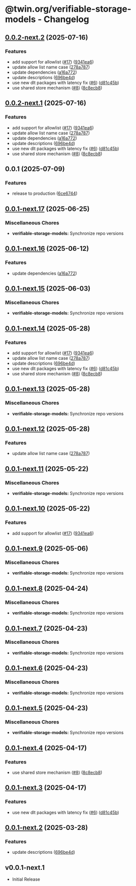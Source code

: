 # @twin.org/verifiable-storage-models - Changelog

## [0.0.2-next.2](https://github.com/twinfoundation/verifiable-storage/compare/verifiable-storage-models-v0.0.2-next.1...verifiable-storage-models-v0.0.2-next.2) (2025-07-16)


### Features

* add support for allowlist ([#17](https://github.com/twinfoundation/verifiable-storage/issues/17)) ([9341ea6](https://github.com/twinfoundation/verifiable-storage/commit/9341ea6b95dfbf2a5dc70a53e5979d7d0e8b2de6))
* update allow list name case ([278a787](https://github.com/twinfoundation/verifiable-storage/commit/278a787e96864c95438f87adaac6f2fc8b6bebcd))
* update dependencies ([a16a772](https://github.com/twinfoundation/verifiable-storage/commit/a16a77244cb1d312ea5ee74232bcdadd25f2b330))
* update descriptions ([696be4d](https://github.com/twinfoundation/verifiable-storage/commit/696be4d253183375d4c96e5b74eca0c814fe2fd1))
* use new dlt packages with latency fix ([#6](https://github.com/twinfoundation/verifiable-storage/issues/6)) ([d81c45b](https://github.com/twinfoundation/verifiable-storage/commit/d81c45bce035864a41bbd498815169d7257fbcb8))
* use shared store mechanism ([#8](https://github.com/twinfoundation/verifiable-storage/issues/8)) ([8c8ecb8](https://github.com/twinfoundation/verifiable-storage/commit/8c8ecb83d32431952c594ea23d37040991f5b4d3))

## [0.0.2-next.1](https://github.com/twinfoundation/verifiable-storage/compare/verifiable-storage-models-v0.0.2-next.0...verifiable-storage-models-v0.0.2-next.1) (2025-07-16)


### Features

* add support for allowlist ([#17](https://github.com/twinfoundation/verifiable-storage/issues/17)) ([9341ea6](https://github.com/twinfoundation/verifiable-storage/commit/9341ea6b95dfbf2a5dc70a53e5979d7d0e8b2de6))
* update allow list name case ([278a787](https://github.com/twinfoundation/verifiable-storage/commit/278a787e96864c95438f87adaac6f2fc8b6bebcd))
* update dependencies ([a16a772](https://github.com/twinfoundation/verifiable-storage/commit/a16a77244cb1d312ea5ee74232bcdadd25f2b330))
* update descriptions ([696be4d](https://github.com/twinfoundation/verifiable-storage/commit/696be4d253183375d4c96e5b74eca0c814fe2fd1))
* use new dlt packages with latency fix ([#6](https://github.com/twinfoundation/verifiable-storage/issues/6)) ([d81c45b](https://github.com/twinfoundation/verifiable-storage/commit/d81c45bce035864a41bbd498815169d7257fbcb8))
* use shared store mechanism ([#8](https://github.com/twinfoundation/verifiable-storage/issues/8)) ([8c8ecb8](https://github.com/twinfoundation/verifiable-storage/commit/8c8ecb83d32431952c594ea23d37040991f5b4d3))

## 0.0.1 (2025-07-09)


### Features

* release to production ([6ce6744](https://github.com/twinfoundation/verifiable-storage/commit/6ce6744c124cca586c1ef0552624378d1207578d))

## [0.0.1-next.17](https://github.com/twinfoundation/verifiable-storage/compare/verifiable-storage-models-v0.0.1-next.16...verifiable-storage-models-v0.0.1-next.17) (2025-06-25)


### Miscellaneous Chores

* **verifiable-storage-models:** Synchronize repo versions

## [0.0.1-next.16](https://github.com/twinfoundation/verifiable-storage/compare/verifiable-storage-models-v0.0.1-next.15...verifiable-storage-models-v0.0.1-next.16) (2025-06-12)


### Features

* update dependencies ([a16a772](https://github.com/twinfoundation/verifiable-storage/commit/a16a77244cb1d312ea5ee74232bcdadd25f2b330))

## [0.0.1-next.15](https://github.com/twinfoundation/verifiable-storage/compare/verifiable-storage-models-v0.0.1-next.14...verifiable-storage-models-v0.0.1-next.15) (2025-06-03)


### Miscellaneous Chores

* **verifiable-storage-models:** Synchronize repo versions

## [0.0.1-next.14](https://github.com/twinfoundation/verifiable-storage/compare/verifiable-storage-models-v0.0.1-next.13...verifiable-storage-models-v0.0.1-next.14) (2025-05-28)


### Features

* add support for allowlist ([#17](https://github.com/twinfoundation/verifiable-storage/issues/17)) ([9341ea6](https://github.com/twinfoundation/verifiable-storage/commit/9341ea6b95dfbf2a5dc70a53e5979d7d0e8b2de6))
* update allow list name case ([278a787](https://github.com/twinfoundation/verifiable-storage/commit/278a787e96864c95438f87adaac6f2fc8b6bebcd))
* update descriptions ([696be4d](https://github.com/twinfoundation/verifiable-storage/commit/696be4d253183375d4c96e5b74eca0c814fe2fd1))
* use new dlt packages with latency fix ([#6](https://github.com/twinfoundation/verifiable-storage/issues/6)) ([d81c45b](https://github.com/twinfoundation/verifiable-storage/commit/d81c45bce035864a41bbd498815169d7257fbcb8))
* use shared store mechanism ([#8](https://github.com/twinfoundation/verifiable-storage/issues/8)) ([8c8ecb8](https://github.com/twinfoundation/verifiable-storage/commit/8c8ecb83d32431952c594ea23d37040991f5b4d3))

## [0.0.1-next.13](https://github.com/twinfoundation/verifiable-storage/compare/verifiable-storage-models-v0.0.1-next.12...verifiable-storage-models-v0.0.1-next.13) (2025-05-28)


### Miscellaneous Chores

* **verifiable-storage-models:** Synchronize repo versions

## [0.0.1-next.12](https://github.com/twinfoundation/verifiable-storage/compare/verifiable-storage-models-v0.0.1-next.11...verifiable-storage-models-v0.0.1-next.12) (2025-05-28)


### Features

* update allow list name case ([278a787](https://github.com/twinfoundation/verifiable-storage/commit/278a787e96864c95438f87adaac6f2fc8b6bebcd))

## [0.0.1-next.11](https://github.com/twinfoundation/verifiable-storage/compare/verifiable-storage-models-v0.0.1-next.10...verifiable-storage-models-v0.0.1-next.11) (2025-05-22)


### Miscellaneous Chores

* **verifiable-storage-models:** Synchronize repo versions

## [0.0.1-next.10](https://github.com/twinfoundation/verifiable-storage/compare/verifiable-storage-models-v0.0.1-next.9...verifiable-storage-models-v0.0.1-next.10) (2025-05-22)


### Features

* add support for allowlist ([#17](https://github.com/twinfoundation/verifiable-storage/issues/17)) ([9341ea6](https://github.com/twinfoundation/verifiable-storage/commit/9341ea6b95dfbf2a5dc70a53e5979d7d0e8b2de6))

## [0.0.1-next.9](https://github.com/twinfoundation/verifiable-storage/compare/verifiable-storage-models-v0.0.1-next.8...verifiable-storage-models-v0.0.1-next.9) (2025-05-06)


### Miscellaneous Chores

* **verifiable-storage-models:** Synchronize repo versions

## [0.0.1-next.8](https://github.com/twinfoundation/verifiable-storage/compare/verifiable-storage-models-v0.0.1-next.7...verifiable-storage-models-v0.0.1-next.8) (2025-04-24)


### Miscellaneous Chores

* **verifiable-storage-models:** Synchronize repo versions

## [0.0.1-next.7](https://github.com/twinfoundation/verifiable-storage/compare/verifiable-storage-models-v0.0.1-next.6...verifiable-storage-models-v0.0.1-next.7) (2025-04-23)


### Miscellaneous Chores

* **verifiable-storage-models:** Synchronize repo versions

## [0.0.1-next.6](https://github.com/twinfoundation/verifiable-storage/compare/verifiable-storage-models-v0.0.1-next.5...verifiable-storage-models-v0.0.1-next.6) (2025-04-23)


### Miscellaneous Chores

* **verifiable-storage-models:** Synchronize repo versions

## [0.0.1-next.5](https://github.com/twinfoundation/verifiable-storage/compare/verifiable-storage-models-v0.0.1-next.4...verifiable-storage-models-v0.0.1-next.5) (2025-04-23)


### Miscellaneous Chores

* **verifiable-storage-models:** Synchronize repo versions

## [0.0.1-next.4](https://github.com/twinfoundation/verifiable-storage/compare/verifiable-storage-models-v0.0.1-next.3...verifiable-storage-models-v0.0.1-next.4) (2025-04-17)


### Features

* use shared store mechanism ([#8](https://github.com/twinfoundation/verifiable-storage/issues/8)) ([8c8ecb8](https://github.com/twinfoundation/verifiable-storage/commit/8c8ecb83d32431952c594ea23d37040991f5b4d3))

## [0.0.1-next.3](https://github.com/twinfoundation/verifiable-storage/compare/verifiable-storage-models-v0.0.1-next.2...verifiable-storage-models-v0.0.1-next.3) (2025-04-17)


### Features

* use new dlt packages with latency fix ([#6](https://github.com/twinfoundation/verifiable-storage/issues/6)) ([d81c45b](https://github.com/twinfoundation/verifiable-storage/commit/d81c45bce035864a41bbd498815169d7257fbcb8))

## [0.0.1-next.2](https://github.com/twinfoundation/verifiable-storage/compare/verifiable-storage-models-v0.0.1-next.1...verifiable-storage-models-v0.0.1-next.2) (2025-03-28)


### Features

* update descriptions ([696be4d](https://github.com/twinfoundation/verifiable-storage/commit/696be4d253183375d4c96e5b74eca0c814fe2fd1))

## v0.0.1-next.1

- Initial Release
